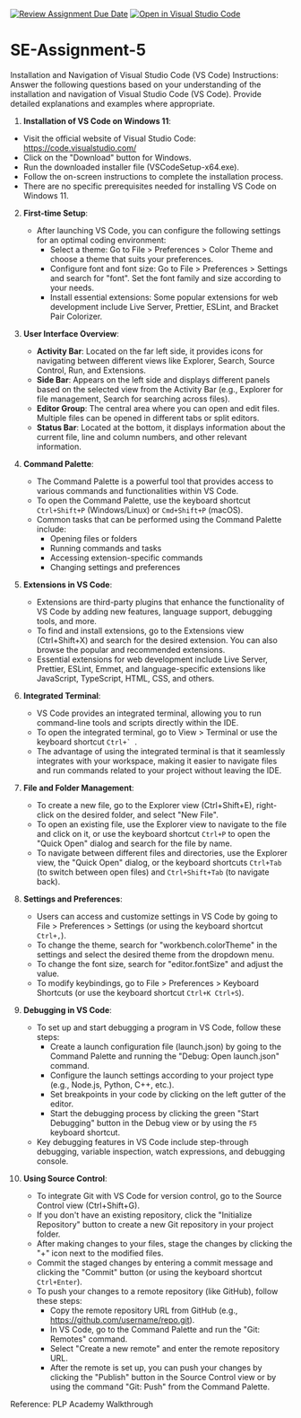 [![Review Assignment Due Date](https://classroom.github.com/assets/deadline-readme-button-22041afd0340ce965d47ae6ef1cefeee28c7c493a6346c4f15d667ab976d596c.svg)](https://classroom.github.com/a/XoLGRbHq)
[![Open in Visual Studio Code](https://classroom.github.com/assets/open-in-vscode-2e0aaae1b6195c2367325f4f02e2d04e9abb55f0b24a779b69b11b9e10269abc.svg)](https://classroom.github.com/online_ide?assignment_repo_id=15282987&assignment_repo_type=AssignmentRepo)
# SE-Assignment-5
Installation and Navigation of Visual Studio Code (VS Code)
 Instructions:
Answer the following questions based on your understanding of the installation and navigation of Visual Studio Code (VS Code). Provide detailed explanations and examples where appropriate.

 1. **Installation of VS Code on Windows 11**:
   - Visit the official website of Visual Studio Code: https://code.visualstudio.com/
   - Click on the "Download" button for Windows.
   - Run the downloaded installer file (VSCodeSetup-x64.exe).
   - Follow the on-screen instructions to complete the installation process.
   - There are no specific prerequisites needed for installing VS Code on Windows 11.

2. **First-time Setup**:
   - After launching VS Code, you can configure the following settings for an optimal coding environment:
     - Select a theme: Go to File > Preferences > Color Theme and choose a theme that suits your preferences.
     - Configure font and font size: Go to File > Preferences > Settings and search for "font". Set the font family and size according to your needs.
     - Install essential extensions: Some popular extensions for web development include Live Server, Prettier, ESLint, and Bracket Pair Colorizer.

3. **User Interface Overview**:
   - **Activity Bar**: Located on the far left side, it provides icons for navigating between different views like Explorer, Search, Source Control, Run, and Extensions.
   - **Side Bar**: Appears on the left side and displays different panels based on the selected view from the Activity Bar (e.g., Explorer for file management, Search for searching across files).
   - **Editor Group**: The central area where you can open and edit files. Multiple files can be opened in different tabs or split editors.
   - **Status Bar**: Located at the bottom, it displays information about the current file, line and column numbers, and other relevant information.

4. **Command Palette**:
   - The Command Palette is a powerful tool that provides access to various commands and functionalities within VS Code.
   - To open the Command Palette, use the keyboard shortcut `Ctrl+Shift+P` (Windows/Linux) or `Cmd+Shift+P` (macOS).
   - Common tasks that can be performed using the Command Palette include:
     - Opening files or folders
     - Running commands and tasks
     - Accessing extension-specific commands
     - Changing settings and preferences

5. **Extensions in VS Code**:
   - Extensions are third-party plugins that enhance the functionality of VS Code by adding new features, language support, debugging tools, and more.
   - To find and install extensions, go to the Extensions view (Ctrl+Shift+X) and search for the desired extension. You can also browse the popular and recommended extensions.
   - Essential extensions for web development include Live Server, Prettier, ESLint, Emmet, and language-specific extensions like JavaScript, TypeScript, HTML, CSS, and others.

6. **Integrated Terminal**:
   - VS Code provides an integrated terminal, allowing you to run command-line tools and scripts directly within the IDE.
   - To open the integrated terminal, go to View > Terminal or use the keyboard shortcut ``Ctrl+` ``.
   - The advantage of using the integrated terminal is that it seamlessly integrates with your workspace, making it easier to navigate files and run commands related to your project without leaving the IDE.

7. **File and Folder Management**:
   - To create a new file, go to the Explorer view (Ctrl+Shift+E), right-click on the desired folder, and select "New File".
   - To open an existing file, use the Explorer view to navigate to the file and click on it, or use the keyboard shortcut `Ctrl+P` to open the "Quick Open" dialog and search for the file by name.
   - To navigate between different files and directories, use the Explorer view, the "Quick Open" dialog, or the keyboard shortcuts `Ctrl+Tab` (to switch between open files) and `Ctrl+Shift+Tab` (to navigate back).

8. **Settings and Preferences**:
   - Users can access and customize settings in VS Code by going to File > Preferences > Settings (or using the keyboard shortcut `Ctrl+,`).
   - To change the theme, search for "workbench.colorTheme" in the settings and select the desired theme from the dropdown menu.
   - To change the font size, search for "editor.fontSize" and adjust the value.
   - To modify keybindings, go to File > Preferences > Keyboard Shortcuts (or use the keyboard shortcut `Ctrl+K Ctrl+S`).

9. **Debugging in VS Code**:
   - To set up and start debugging a program in VS Code, follow these steps:
     - Create a launch configuration file (launch.json) by going to the Command Palette and running the "Debug: Open launch.json" command.
     - Configure the launch settings according to your project type (e.g., Node.js, Python, C++, etc.).
     - Set breakpoints in your code by clicking on the left gutter of the editor.
     - Start the debugging process by clicking the green "Start Debugging" button in the Debug view or by using the `F5` keyboard shortcut.
   - Key debugging features in VS Code include step-through debugging, variable inspection, watch expressions, and debugging console.

10. **Using Source Control**:
    - To integrate Git with VS Code for version control, go to the Source Control view (Ctrl+Shift+G).
    - If you don't have an existing repository, click the "Initialize Repository" button to create a new Git repository in your project folder.
    - After making changes to your files, stage the changes by clicking the "+" icon next to the modified files.
    - Commit the staged changes by entering a commit message and clicking the "Commit" button (or using the keyboard shortcut `Ctrl+Enter`).
    - To push your changes to a remote repository (like GitHub), follow these steps:
      - Copy the remote repository URL from GitHub (e.g., https://github.com/username/repo.git).
      - In VS Code, go to the Command Palette and run the "Git: Remotes" command.
      - Select "Create a new remote" and enter the remote repository URL.
      - After the remote is set up, you can push your changes by clicking the "Publish" button in the Source Control view or by using the command "Git: Push" from the Command Palette.

Reference:
PLP Academy Walkthrough